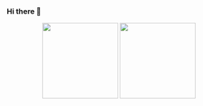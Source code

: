 ### Hi there 👋

<div align="center">
<span>  </span>
<img height="170px" src="https://github-readme-stats.vercel.app/api?username=rand0md00r&theme=radical" /><span>  </span><img height="170px" src="https://github-readme-stats.vercel.app/api/top-langs/?username=rand0md00r&layout=compact&langs_count=8" />
<span>  </span>
</div>
